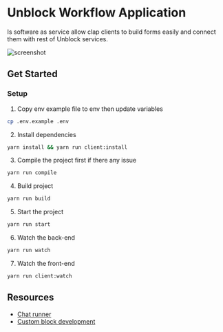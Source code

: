 # Unblock Workflow Application

Is software as service allow clap clients to build forms easily and connect them with rest of Unblock services.

![screenshot](https://user-images.githubusercontent.com/26310674/153287776-9d4ce499-6164-4e22-9c35-949fccb9f270.png)

## Get Started

### Setup

1. Copy env example file to env then update variables

```bash
cp .env.example .env
```

2. Install dependencies

```bash
yarn install && yarn run client:install
```

3. Compile the project first if there any issue

```bash
yarn run compile
```

4. Build project

```bash
yarn run build
```

5. Start the project

```bash
yarn run start
```

6. Watch the back-end

```bash
yarn run watch
```

7. Watch the front-end

```bash
yarn run client:watch
```

## Resources

- [Chat runner](https://gitlab.com/tripetto/runners/chat)
- [Custom block development](https://docs.tripetto.com/guide/blocks)
